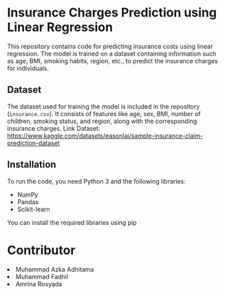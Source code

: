 # Insurance Charges Prediction using Linear Regression

This repository contains code for predicting insurance costs using linear regression. The model is trained on a dataset containing information such as age, BMI, smoking habits, region, etc., to predict the insurance charges for individuals.

## Dataset

The dataset used for training the model is included in the repository (`insurance.csv`). It consists of features like age, sex, BMI, number of children, smoking status, and region, along with the corresponding insurance charges.
Link Dataset: https://www.kaggle.com/datasets/easonlai/sample-insurance-claim-prediction-dataset
## Installation

To run the code, you need Python 3 and the following libraries:
- NumPy
- Pandas
- Scikit-learn

You can install the required libraries using pip

# Contributor
<li>Muhammad Azka Adhitama</li>
<li>Muhammad Fadhil</li>
<li>Amrina Rosyada</li>

